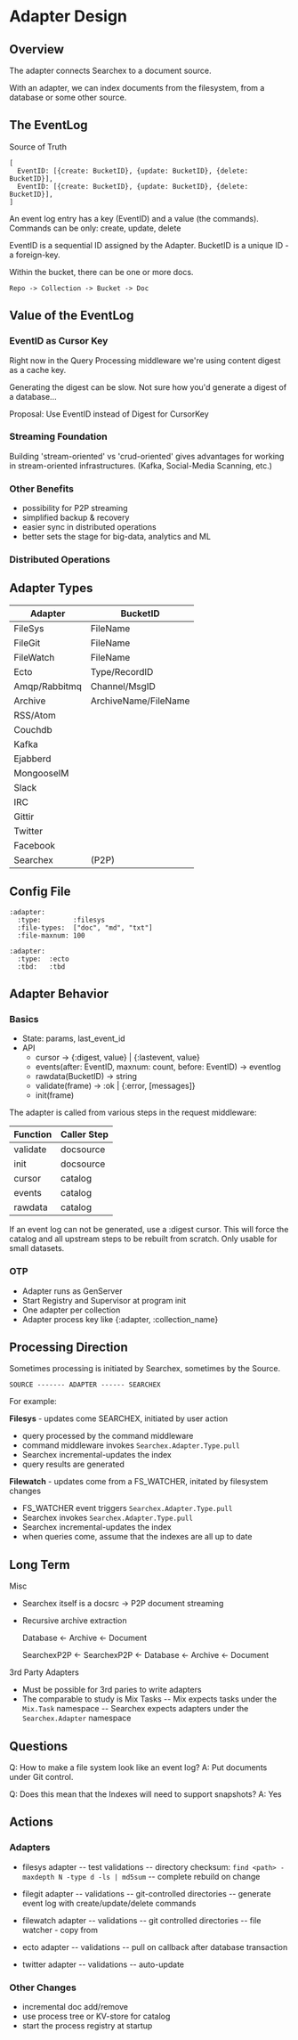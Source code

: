 # Adapter Design

## Overview

The adapter connects Searchex to a document source.

With an adapter, we can index documents from the filesystem, from a database or
some other source.

## The EventLog

Source of Truth

    [
      EventID: [{create: BucketID}, {update: BucketID}, {delete: BucketID}],
      EventID: [{create: BucketID}, {update: BucketID}, {delete: BucketID}],
    ]

An event log entry has a key (EventID) and a value (the commands).
Commands can be only: create, update, delete

EventID is a sequential ID assigned by the Adapter.
BucketID is a unique ID - a foreign-key.

Within the bucket, there can be one or more docs.

    Repo -> Collection -> Bucket -> Doc

## Value of the EventLog

### EventID as Cursor Key

Right now in the Query Processing middleware we're using content digest as a
cache key.

Generating the digest can be slow.  Not sure how you'd generate a digest of a
database...

Proposal: Use EventID instead of Digest for CursorKey

### Streaming Foundation

Building 'stream-oriented' vs 'crud-oriented' gives advantages for working in
stream-oriented infrastructures. (Kafka, Social-Media Scanning, etc.)

### Other Benefits

- possibility for P2P streaming
- simplified backup & recovery
- easier sync in distributed operations
- better sets the stage for big-data, analytics and ML

### Distributed Operations

## Adapter Types

| Adapter       | BucketID             |
|---------------|----------------------|
| FileSys       | FileName             |
| FileGit       | FileName             |
| FileWatch     | FileName             |
| Ecto          | Type/RecordID        |
| Amqp/Rabbitmq | Channel/MsgID        |
| Archive       | ArchiveName/FileName |
| RSS/Atom      |                      |
| Couchdb       |                      |
| Kafka         |                      |
| Ejabberd      |                      |
| MongooseIM    |                      |
| Slack         |                      |
| IRC           |                      |
| Gittir        |                      |
| Twitter       |                      |
| Facebook      |                      |
| Searchex      | (P2P)                |

## Config File

    :adapter:
      :type:        :filesys
      :file-types:  ["doc", "md", "txt"]
      :file-maxnum: 100

    :adapter:
      :type:  :ecto
      :tbd:   :tbd

## Adapter Behavior

### Basics

- State: params, last_event_id
- API
  - cursor -> {:digest, value} | {:lastevent, value}
  - events(after: EventID, maxnum: count, before: EventID) -> eventlog
  - rawdata(BucketID) -> string
  - validate(frame) -> :ok | {:error, [messages]}
  - init(frame)

The adapter is called from various steps in the request middleware:

| Function | Caller Step |
|----------|-------------|
| validate | docsource   |
| init     | docsource   |
| cursor   | catalog     |
| events   | catalog     |
| rawdata  | catalog     |

If an event log can not be generated, use a :digest cursor.  This will force the
catalog and all upstream steps to be rebuilt from scratch.  Only usable for
small datasets.

### OTP

- Adapter runs as GenServer
- Start Registry and Supervisor at program init
- One adapter per collection
- Adapter process key like {:adapter, :collection_name}

## Processing Direction

Sometimes processing is initiated by Searchex, sometimes by the Source.

    SOURCE ------- ADAPTER ------ SEARCHEX

For example:

**Filesys** - updates come SEARCHEX, initiated by user action
- query processed by the command middleware
- command middleware invokes `Searchex.Adapter.Type.pull`
- Searchex incremental-updates the index
- query results are generated

**Filewatch** - updates come from a FS_WATCHER, initated by filesystem changes
- FS_WATCHER event triggers `Searchex.Adapter.Type.pull`
- Searchex invokes `Searchex.Adapter.Type.pull`
- Searchex incremental-updates the index
- when queries come, assume that the indexes are all up to date

## Long Term

Misc
- Searchex itself is a docsrc -> P2P document streaming
- Recursive archive extraction

    Database <- Archive <- Document

    SearchexP2P <- SearchexP2P <- Database <- Archive <- Document

3rd Party Adapters
- Must be possible for 3rd paries to write adapters
- The comparable to study is Mix Tasks
-- Mix expects tasks under the `Mix.Task` namespace
-- Searchex expects adapters under the `Searchex.Adapter` namespace

## Questions

Q: How to make a file system look like an event log?
A: Put documents under Git control.

Q: Does this mean that the Indexes will need to support snapshots?
A: Yes

## Actions

### Adapters

- filesys adapter
-- test validations
-- directory checksum: `find <path> -maxdepth N -type d -ls | md5sum`
-- complete rebuild on change

- filegit adapter
-- validations
-- git-controlled directories
-- generate event log with create/update/delete commands

- filewatch adapter
-- validations
-- git controlled directories
-- file watcher - copy from

- ecto adapter
-- validations
-- pull on callback after database transaction

- twitter adapter
-- validations
-- auto-update

### Other Changes

- incremental doc add/remove
- use process tree or KV-store for catalog
- start the process registry at startup
